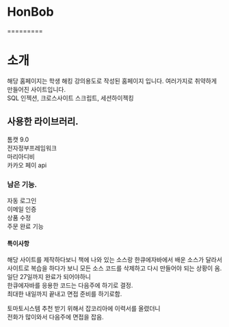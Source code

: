 # HonBob
=========

# 소개
해당 홈페이지는 학생 해킹 강의용도로 작성된 홈페이지 입니다.
여러가지로 취약하게 만들어진 사이트입니다.  
SQL 인젝션, 크로스사이트 스크립트, 세션하이젝킹 


## 사용한 라이브러리.
톰캣 9.0    
전자정부프레임워크     
마리아디비    
카카오 페이 api    


### 남은 기능.
자동 로그인    
이메일 인증    
상품 수정    
주문 완료 기능    


#### 특이사항
해당 사이트를 제작하다보니 책에 나와 있는 소스랑 한큐에자바에서 배운 소스가 달라서     
사이트로 복습을 하다가 보니 모든 소스 코드를 삭제하고 다시 만들어야 되는 상황이 옴.    
일단 27일까지 완료가 되어야하니    
한큐에자바를 응용한 코드는 다음주에 하기로 결정.   
최대한 내일까지 끝내고 면접 준비를 하기로함.   
    
 토마토시스템 추천 받기 위해서 잡코리아에 이력서를 올렸더니    
전화가 많이와서 다음주에 면접을 잡음.    

